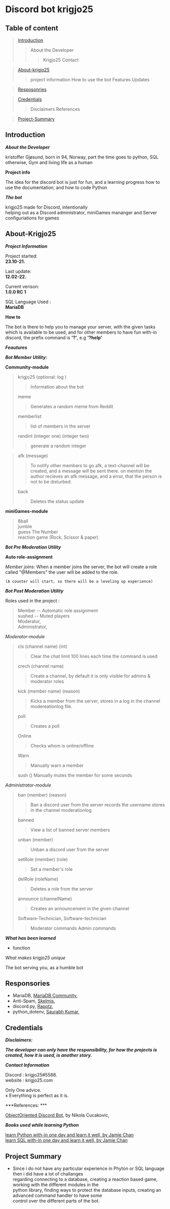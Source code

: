 # Discord bot krigjo25

## Table of content

> [Introduction](#Introduction)
>> About the Developer
>>> Krigjo25
>>> Contact

> [About-krigjo25](#About-krigjo25)
>> project information 
>> How to use the bot
>> Features
>> Updates

> [Resposonries](#Resposonries)

> [Credentials](#Credentials)
>> Disclaimers
>> References

> [Project-Summary](#project-Summary)

## Introduction

***About the Developer***

kristoffer Gjøsund, born in 94, Norway, part the time goes to python, SQL otherwise, Gym and living life as a human

**Project info**

The idea for the discord bot is just for fun, and a learning progress how to use the documentation, and how to code Python



***The bot***

krigjo25 made for Discord, intentionally<br>
helping out as a Discord administrator, miniGames mananger and Server configuriations for games

## About-Krigjo25

***Project Information***

Project started: <br>
**23.10-21.**<br>

Last update: <br>
**12.02-22.**<br>

Current verison:<br>
**1.0.0 RC 1**

SQL Language Used :<br>
**MariaDB**

**How to**

The bot is there to help you to manage your server, with the given tasks which is available to be used, and for other members to have fun with-in discord,
the prefix command is **'?'**, e.g **'?help'**

***Feautures***

***Bot Member Utility:***

**Community-module**

> krigjo25 (optional: log )
>> Information about the bot
>
> meme
>> Generates a random meme from Reddit
>
> memberlist
>> list of members in the server
>
> randint (integer one) (integer two)
>> generate a random integer

> afk (message)
>> To notify other members to go afk, 
>> a text-channel will be created, and a message will be sent there.
>> on mention the author recieves an afk message, and a error, that the person is not to be disturbed.
>
> back
>> Deletes the status update

**miniGames-module**

> 8ball <br>
> jumble <br>
> guess The Number<br>
> reaction game (Rock, Scissor & paper)<br>

***Bot Pre Moderation Utility***

**Auto role-assignment**

*Member joins:*
    When a member joins the server, the bot will create a role called "@Members"
    the user will be added to the role.

    (A counter will start, so there will be a leveling up experience)


***Bot Post Moderation Utility***

Roles used in the project :

> Member        --  Automatic role assignment<br>
> sushed        --  Muted players<br>
> Moderator,<br>
> Administrator,<br>

*Moderator-module*

> cls (channel name) (int)
>> Clear the chat limit 100 lines each time the command is used
>
> crech (channel name)
>> Create a channel, by default it is only visible for admins & moderator roles
>
> kick (member name) (reason)
>> Kicks a member from the server, stores in a log in the channel modereationlog
>> file.
>
> poll
>> Creates a poll
>
>   Online
>>  Checks whom is online/offline
>
>   Warn
>>  Manually warn a member
>
>   sush ()
>   Manually mutes the member for some seconds

*Administrator-module*

> ban (member) (reason)
>> Ban a discord user from the server
>> records the username stores in the channel moderationlog
>
> banned
>> View a list of banned server members
>                           
> unban (member)
>> Unban a discord user from the server
>
> setRole (member) (role)
>> Set a member's role
>
> delRole (roleName)
>> Deletes a role from the server
>
>announce (channelName)
>> Creates an announcement in the given channel
>
>
> Software-Technician, Software-technician
>> Moderator commands
>> Admin commands

***What has been learned***

- function

*What makes krigjo25 unique*

The bot serving you, as a humble bot

## Responsories

- MariaDB, [MariaDB Community](https://github.com/mariadb-corporation/mariadb-connector-python), <br>
- Anti-Spam, [Skelmis](https://github.com/Skelmis/DPY-Anti-Spam/commits?author=Skelmis),<br>
- discord.py, [Rapptz](https://github.com/Rapptz/discord.py),  <br>
- python_dotenv, [Saurabh Kumar](https://github.com/motdotla/dotenv),<br>

 

## Credentials

***Disclaimers:***<br>

***The developer can only have the responsibility, for how the projects is created, how it is used,  is another story.***

***Contact Information***

Discord : krigjo25#5588.<br>
website : krigjo25.com

Only One advice.<br>
« Everything is perfect as it is.

***References: ***

[ObjectOriented Discord Bot](https://nik.re/posts/2021-09-25/object_oriented_discord_bot), by Nikola Cucakovic,

***Books used while learning Python***

[learn Python with-in one day and learn it well, by Jamie Chan](https://learncodingfast.com/)<br>
[learn SQL with-in one day and learn it well, by Jamie Chan](https://learncodingfast.com/)

## Project Summary

   
*   Since i do not have any particular experience in Phyton or SQL language then i did have a lot of challanges<br> 
    regarding connecting to a database, creating a reaction based game, working with the different modules in the<br>
    python library, finding ways to protect the database inputs, creating an advanced command handler to have some<br>
    control over the different parts of the bot.